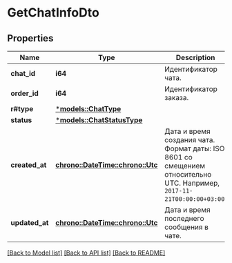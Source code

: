 # GetChatInfoDto

## Properties
Name | Type | Description | Notes
------------ | ------------- | ------------- | -------------
**chat_id** | **i64** | Идентификатор чата. | 
**order_id** | **i64** | Идентификатор заказа. | 
**r#type** | [***models::ChatType**](ChatType.md) |  | 
**status** | [***models::ChatStatusType**](ChatStatusType.md) |  | 
**created_at** | [**chrono::DateTime::<chrono::Utc>**](DateTime.md) | Дата и время создания чата.  Формат даты: ISO 8601 со смещением относительно UTC. Например, `2017-11-21T00:00:00+03:00`.  | 
**updated_at** | [**chrono::DateTime::<chrono::Utc>**](DateTime.md) | Дата и время последнего сообщения в чате. | 

[[Back to Model list]](../README.md#documentation-for-models) [[Back to API list]](../README.md#documentation-for-api-endpoints) [[Back to README]](../README.md)


